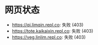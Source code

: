 # 网页状态
- https://qi.limqin.repl.co: 失败 (403)
- https://tote.kaikaixin.repl.co: 失败 (403)
- https://veg.linlim.repl.co: 失败 (403)

